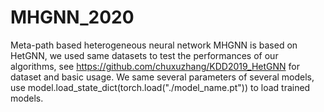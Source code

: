 # MHGNN_2020
Meta-path based heterogeneous neural network
MHGNN is based on HetGNN, we used same datasets to test the performances of our algorithms, see https://github.com/chuxuzhang/KDD2019_HetGNN for dataset and basic usage. We same several parameters of several models,  use   model.load_state_dict(torch.load("./model_name.pt")) to load trained models.
